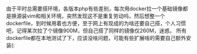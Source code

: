 由于平时总需要搭环境，各版本php有些差别，每次用docker拉一个基础镜像都是换源装vim和相关环境，突然发现这不是重复劳动吗，然后想整一个dockerfile，到时候用着也方便，至于网上有现成的为啥还要自己搭，个人习惯吧，记得某次拉了个镜像900M，但自己搭了同样的镜像仅260M，迷惑。
所有dockerfile都在本地测试了下，应该没啥问题，可能有些扩展啥的需要自己额外安装(: